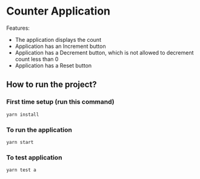 # Counter Application

Features:
- The application displays the count
- Application has an Increment button
- Application has a Decrement button, which is not allowed to decrement count less than 0
- Application has a Reset button

## How to run the project?

### First time setup (run this command)
```
yarn install
```

### To run the application
```
yarn start
```

### To test application
```
yarn test a
```